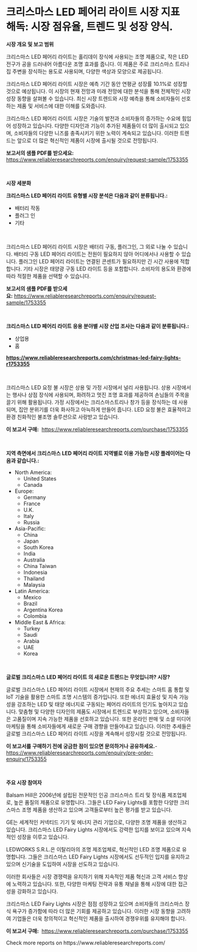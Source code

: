 <p><h1>크리스마스 LED 페어리 라이트 시장 지표 해독: 시장 점유율, 트렌드 및 성장 양식.</h1></p><p><strong>시장 개요 및 보고 범위</strong></p>
<p><p>크리스마스 LED 페어리 라이트는 홀리데이 장식에 사용되는 조명 제품으로, 작은 LED 전구가 공을 드러내어 아름다운 조명 효과를 줍니다. 이 제품은 주로 크리스마스 트리나 집 주변을 장식하는 용도로 사용되며, 다양한 색상과 모양으로 제공됩니다.</p><p>크리스마스 LED 페어리 라이트 시장은 예측 기간 동안 연평균 성장률 10.1%로 성장할 것으로 예상됩니다. 이 시장의 현재 전망과 미래 전망에 대한 분석을 통해 전체적인 시장 성장 동향을 살펴볼 수 있습니다. 최신 시장 트렌드와 시장 예측을 통해 소비자들이 선호하는 제품 및 서비스에 대한 이해를 도와줍니다.</p><p>크리스마스 LED 페어리 라이트 시장은 기술의 발전과 소비자들의 증가하는 수요에 힘입어 성장하고 있습니다. 다양한 디자인과 기능이 추가된 제품들이 더 많이 출시되고 있으며, 소비자들의 다양한 니즈를 충족시키기 위한 노력이 계속되고 있습니다. 이러한 트렌드는 앞으로 더 많은 혁신적인 제품이 시장에 출시될 것으로 전망됩니다.</p></p>
<p><strong>보고서의 샘플 PDF를 받으세요:</strong> <a href="https://www.reliableresearchreports.com/enquiry/request-sample/1753355">https://www.reliableresearchreports.com/enquiry/request-sample/1753355</a></p>
<p>&nbsp;</p>
<p><strong>시장 세분화</strong></p>
<p><strong>크리스마스 LED 페어리 라이트 유형별 시장 분석은 다음과 같이 분류됩니다.:</strong></p>
<p><ul><li>배터리 작동</li><li>플러그 인</li><li>기타</li></ul></p>
<p>&nbsp;</p>
<p><p>크리스마스 LED 페어리 라이트 시장은 배터리 구동, 플러그인, 그 외로 나눌 수 있습니다. 배터리 구동 LED 페어리 라이트는 전원이 필요하지 않아 어디에서나 사용할 수 있습니다. 플러그인 LED 페어리 라이트는 연결된 콘센트가 필요하지만 긴 시간 사용에 적합합니다. 기타 시장은 태양광 구동 LED 라이트 등을 포함합니다. 소비자의 용도와 환경에 따라 적절한 제품을 선택할 수 있습니다.</p></p>
<p><strong>보고서의 샘플 PDF를 받으세요:</strong>&nbsp;<a href="https://www.reliableresearchreports.com/enquiry/request-sample/1753355">https://www.reliableresearchreports.com/enquiry/request-sample/1753355</a></p>
<p>&nbsp;</p>
<p><strong> 크리스마스 LED 페어리 라이트 응용 분야별 시장 산업 조사는 다음과 같이 분류됩니다.:</strong></p>
<p><ul><li>상업용</li><li>홈</li></ul></p>
<p><strong><a href="https://www.reliableresearchreports.com/christmas-led-fairy-lights-r1753355">https://www.reliableresearchreports.com/christmas-led-fairy-lights-r1753355</a></strong></p>
<p>&nbsp;</p>
<p><p>크리스마스 LED 요정 불 시장은 상용 및 가정 시장에서 널리 사용됩니다. 상용 시장에서는 행사나 상점 장식에 사용되며, 화려하고 멋진 조명 효과를 제공하여 손님들의 주목을 끌기 위해 활용됩니다. 가정 시장에서는 크리스마스트리나 창가 등을 장식하는 데 사용되며, 집안 분위기를 더욱 화사하고 아늑하게 만들어 줍니다. LED 요정 불은 효율적이고 환경 친화적인 불조명 솔루션으로 사랑받고 있습니다.</p></p>
<p><strong>이 보고서 구매:</strong>&nbsp; <a href="https://www.reliableresearchreports.com/purchase/1753355">https://www.reliableresearchreports.com/purchase/1753355</a></p>
<p>&nbsp;</p>
<p><strong>지역 측면에서 크리스마스 LED 페어리 라이트 지역별로 이용 가능한 시장 플레이어는 다음과 같습니다.:</strong></p>
<p><ul>
    <li>
        North America:
        <ul>
            <li>United States</li>
            <li>Canada</li>
        </ul>
    </li>
    <li>
        Europe:
        <ul>
            <li>Germany</li>
            <li>France</li>
            <li>U.K.</li>
            <li>Italy</li>
            <li>Russia</li>
        </ul>
    </li>
    <li>
        Asia-Pacific:
        <ul>
            <li>China</li>
            <li>Japan</li>
            <li>South Korea</li>
            <li>India</li>
            <li>Australia</li>
            <li>China Taiwan</li>
            <li>Indonesia</li>
            <li>Thailand</li>
            <li>Malaysia</li>
        </ul>
    </li>
    <li>
        Latin America:
        <ul>
            <li>Mexico</li>
            <li>Brazil</li>
            <li>Argentina Korea</li>
            <li>Colombia</li>
        </ul>
    </li>
    <li>
        Middle East & Africa:
        <ul>
            <li>Turkey</li>
            <li>Saudi</li>
            <li>Arabia</li>
            <li>UAE</li>
            <li>Korea</li>
        </ul>
    </li>
    </ul></p>
<p>&nbsp;</p>
<p><strong>글로벌 크리스마스 LED 페어리 라이트 의 새로운 트렌드는 무엇입니까? 시장?</strong></p>
<p><p>글로벌 크리스마스 LED 페어리 라이트 시장에서 현재의 주요 추세는 스마트 홈 통합 및 IoT 기술을 활용한 스마트 조명 시스템의 증가입니다. 또한 에너지 효율성 및 지속 가능성을 강조하는 LED 및 태양 에너지로 구동되는 페어리 라이트의 인기도 높아지고 있습니다. 맞춤형 및 다양한 디자인의 제품도 시장에서 트렌드로 부상하고 있으며, 소비자들은 고품질이며 지속 가능한 제품을 선호하고 있습니다. 또한 온라인 판매 및 소셜 미디어 마케팅을 통해 소비자들에게 새로운 구매 경향을 만들어내고 있습니다. 이러한 추세들은 글로벌 크리스마스 LED 페어리 라이트 시장을 계속해서 성장시킬 것으로 전망됩니다.</p></p>
<p><strong>이 보고서를 구매하기 전에 궁금한 점이 있으면 문의하거나 공유하세요.</strong>- <a href="https://www.reliableresearchreports.com/enquiry/pre-order-enquiry/1753355">https://www.reliableresearchreports.com/enquiry/pre-order-enquiry/1753355</a></p>
<p>&nbsp;</p>
<p><strong>주요 시장 참여자</strong></p>
<p><p>Balsam Hill은 2006년에 설립된 전문적인 인공 크리스마스 트리 및 장식품 제조업체로, 높은 품질의 제품으로 유명합니다. 그들은 LED Fairy Lights를 포함한 다양한 크리스마스 조명 제품을 생산하고 있으며 고객들로부터 높은 평가를 받고 있습니다.</p><p>GE는 세계적인 커넥티드 기기 및 에너지 관리 기업으로, 다양한 조명 제품을 생산하고 있습니다. 크리스마스 LED Fairy Lights 시장에서도 강력한 입지를 보이고 있으며 지속적인 성장을 이루고 있습니다.</p><p>LEDWORKS S.R.L.은 이탈리아의 조명 제조업체로, 혁신적인 LED 조명 제품으로 유명합니다. 그들은 크리스마스 LED Fairy Lights 시장에서도 선두적인 입지를 유지하고 있으며 신기술을 도입하여 시장을 선도하고 있습니다.</p><p>이러한 회사들은 시장 경쟁력을 유지하기 위해 지속적인 제품 혁신과 고객 서비스 향상에 노력하고 있습니다. 또한, 다양한 마케팅 전략과 유통 채널을 통해 시장에 대한 접근성을 강화하고 있습니다.</p><p>크리스마스 LED Fairy Lights 시장은 점점 성장하고 있으며 소비자들의 크리스마스 장식 욕구가 증가함에 따라 더 많은 기회를 제공하고 있습니다. 이러한 시장 동향을 고려하여 기업들은 더욱 창의적이고 혁신적인 제품을 출시하여 경쟁우위를 유지해야 합니다.</p></p>
<p><strong>이 보고서 구매:</strong>&nbsp;&nbsp;<a href="https://www.reliableresearchreports.com/purchase/1753355">https://www.reliableresearchreports.com/purchase/1753355</a></p>
<p>Check more reports on https://www.reliableresearchreports.com/</p>